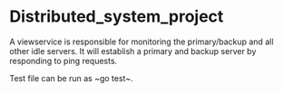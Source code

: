 # Distributed_system_project

A viewservice is responsible for monitoring the primary/backup and all other idle servers.
It will establish a primary and backup server by responding to ping requests.

Test file can be run as ~go test~.
